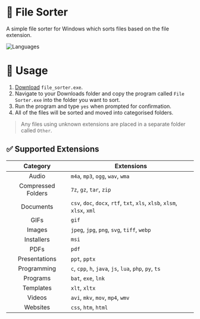 # 📂 File Sorter
A simple file sorter for Windows which sorts files based on the file extension.

![Languages](https://skillicons.dev/icons?i=py)

# 🧪 Usage
1. [Download](https://raw.githubusercontent.com/wdhdev/file-sorter/main/file_sorter.exe) `file_sorter.exe`.
2. Navigate to your Downloads folder and copy the program called `File Sorter.exe` into the folder you want to sort.
3. Run the program and type `yes` when prompted for confirmation.
4. All of the files will be sorted and moved into categorised folders.

> Any files using unknown extensions are placed in a separate folder called `Other`.

## ✅ Supported Extensions
| Category | Extensions |
|:-:|-|
| Audio | `m4a`, `mp3`, `ogg`, `wav`, `wma` |
| Compressed Folders | `7z`, `gz`, `tar`, `zip` |
| Documents | `csv`, `doc`, `docx`, `rtf`, `txt`, `xls`, `xlsb`, `xlsm`, `xlsx`, `xml` |
| GIFs | `gif` |
| Images | `jpeg`, `jpg`, `png`, `svg`, `tiff`, `webp` |
| Installers | `msi` |
| PDFs | `pdf` |
| Presentations | `ppt`, `pptx` |
| Programming | `c`, `cpp`, `h`, `java`, `js`, `lua`, `php`, `py`, `ts` |
| Programs | `bat`, `exe`, `lnk` |
| Templates | `xlt`, `xltx` |
| Videos | `avi`, `mkv`, `mov`, `mp4`, `wmv` |
| Websites | `css`, `htm`, `html` |
